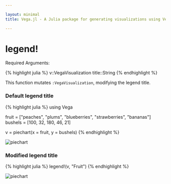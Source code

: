 ```yaml
---

layout: minimal
title: Vega.jl - A Julia package for generating visualizations using Vega

---
```


# legend!

Required Arguments:

{% highlight julia %}
v::VegaVisualization
title::String
{% endhighlight %}

This function mutates `:VegaVisualization`, modifying the legend title.

### Default legend title
{% highlight julia %}
using Vega

fruit = ["peaches", "plums", "blueberries", "strawberries", "bananas"]
bushels = [100, 32, 180, 46, 21]

v = piechart(x = fruit, y = bushels)
{% endhighlight %}

<img src ="http://johnmyleswhite.github.io/Vega.jl/images/piechart.png" alt = "piechart">

### Modified legend title

{% highlight julia %}
legend!(v, "Fruit")
{% endhighlight %}

<img src ="http://johnmyleswhite.github.io/Vega.jl/images/piechartlegend.png" alt = "piechart">